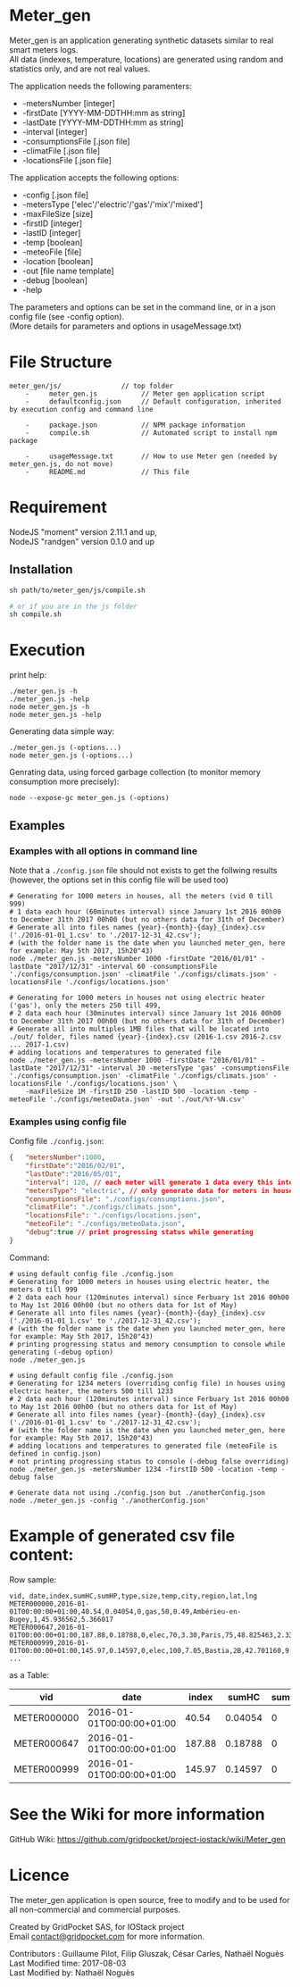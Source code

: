 # Meter_gen
Meter_gen is an application generating synthetic datasets similar to real smart meters logs.  
All data (indexes, temperature, locations) are generated using random and statistics only, and are not real values. 

The application needs the following paramenters:

- -metersNumber [integer]
- -firstDate [YYYY-MM-DDTHH:mm as string]
- -lastDate [YYYY-MM-DDTHH:mm as string]
- -interval [integer]
- -consumptionsFile [.json file]
- -climatFile [.json file]
- -locationsFile [.json file]

The application accepts the following options:

- -config [.json file]
- -metersType ['elec'/'electric'/'gas'/'mix'/'mixed']
- -maxFileSize [size]
- -firstID [integer]
- -lastID [integer]
- -temp [boolean]
- -meteoFile [file]
- -location [boolean]
- -out [file name template]
- -debug [boolean]
- -help

The parameters and options can be set in the command line, or in a json config file (see -config option).  
(More details for parameters and options in usageMessage.txt)

# File Structure
```
meter_gen/js/               // top folder
    -     meter_gen.js           // Meter gen application script
    -     defaultconfig.json     // Default configuration, inherited by execution config and command line

    -     package.json           // NPM package information
    -     compile.sh             // Automated script to install npm package

    -     usageMessage.txt       // How to use Meter gen (needed by meter_gen.js, do not move)
    -     README.md              // This file
```

# Requirement
NodeJS "moment" version 2.11.1 and up,  
NodeJS "randgen" version 0.1.0 and up

## Installation
```sh
sh path/to/meter_gen/js/compile.sh

# or if you are in the js folder
sh compile.sh
```

# Execution
print help:

```shell
./meter_gen.js -h
./meter_gen.js -help
node meter_gen.js -h
node meter_gen.js -help
```

Generating data simple way:

```shell
./meter_gen.js (-options...)
node meter_gen.js (-options...)
```

Genrating data, using forced garbage collection (to monitor memory consumption more precisely):

```shell
node --expose-gc meter_gen.js (-options)
```

## Examples

### Examples with all options in command line
Note that a `./config.json` file should not exists to get the follwing results  
(however, the options set in this config file will be used too)

```shell
# Generating for 1000 meters in houses, all the meters (vid 0 till 999)
# 1 data each hour (60minutes interval) since January 1st 2016 00h00 to December 31th 2017 00h00 (but no others data for 31th of December)
# Generate all into files names {year}-{month}-{day}_{index}.csv ('./2016-01-01_1.csv' to './2017-12-31_42.csv');
# (with the folder name is the date when you launched meter_gen, here for example: May 5th 2017, 15h20"43)
node ./meter_gen.js -metersNumber 1000 -firstDate "2016/01/01" -lastDate "2017/12/31" -interval 60 -consumptionsFile './configs/consumption.json' -climatFile './configs/climats.json' -locationsFile './configs/locations.json'

# Generating for 1000 meters in houses not using electric heater ('gas'), only the meters 250 till 499,
# 2 data each hour (30minutes interval) since January 1st 2016 00h00 to December 31th 2017 00h00 (but no others data for 31th of December)
# Generate all into multiples 1MB files that will be located into ./out/ folder, files named {year}-{index}.csv (2016-1.csv 2016-2.csv ... 2017-1.csv)
# adding locations and temperatures to generated file
node ./meter_gen.js -metersNumber 1000 -firstDate "2016/01/01" -lastDate "2017/12/31" -interval 30 -metersType 'gas' -consumptionsFile './configs/consumption.json' -climatFile './configs/climats.json' -locationsFile './configs/locations.json' \
	-maxFileSize 1M -firstID 250 -lastID 500 -location -temp -meteoFile './configs/meteoData.json' -out './out/%Y-%N.csv'
```

### Examples using config file
Config file `./config.json`:

```json
{	"metersNumber":1000,
	"firstDate":"2016/02/01",
	"lastDate":"2016/05/01",
	"interval": 120, // each meter will generate 1 data every this interval in minutes of time (here 2h)
	"metersType": "electric", // only generate data for meters in houses using elecrtical heat
	"consumptionsFile": "./configs/consumptions.json",
	"climatFile": "./configs/climats.json",
	"locationsFile": "./configs/locations.json",
	"meteoFile": "./configs/meteoData.json",
	"debug":true // print progressing status while generating
}
```

Command:

```shell
# using default config file ./config.json
# Generating for 1000 meters in houses using electric heater, the meters 0 till 999
# 2 data each hour (120minutes interval) since Ferbuary 1st 2016 00h00 to May 1st 2016 00h00 (but no others data for 1st of May)
# Generate all into files names {year}-{month}-{day}_{index}.csv ('./2016-01-01_1.csv' to './2017-12-31_42.csv');
# (with the folder name is the date when you launched meter_gen, here for example: May 5th 2017, 15h20"43)
# printing progressing status and memory consumption to console while generating (-debug option)
node ./meter_gen.js

# using default config file ./config.json
# Generating for 1234 meters (overriding config file) in houses using electric heater, the meters 500 till 1233
# 2 data each hour (120minutes interval) since Ferbuary 1st 2016 00h00 to May 1st 2016 00h00 (but no others data for 1st of May)
# Generate all into files names {year}-{month}-{day}_{index}.csv ('./2016-01-01_1.csv' to './2017-12-31_42.csv');
# (with the folder name is the date when you launched meter_gen, here for example: May 5th 2017, 15h20"43)
# adding locations and temperatures to generated file (meteoFile is defined in config.json)
# not printing progressing status to console (-debug false overriding)
node ./meter_gen.js -metersNumber 1234 -firstID 500 -location -temp -debug false

# Generate data not using ./config.json but ./anotherConfig.json
node ./meter_gen.js -config './anotherConfig.json'
```
	
# Example of generated csv file content:

Row sample:

```csv
vid, date,index,sumHC,sumHP,type,size,temp,city,region,lat,lng
METER000000,2016-01-01T00:00:00+01:00,40.54,0.04054,0,gas,50,0.49,Ambérieu-en-Bugey,1,45.936562,5.366017
METER000647,2016-01-01T00:00:00+01:00,187.88,0.18788,0,elec,70,3.30,Paris,75,48.825463,2.330183
METER000999,2016-01-01T00:00:00+01:00,145.97,0.14597,0,elec,100,7.05,Bastia,2B,42.701160,9.445350
...
```

as a Table:

| vid | date | index | sumHC | sumHP | type | size | temp | city | region | lat | lng |
| --- | ---- | ----- | ----- | ----- | ---- | ---- | ---- | ---- | ------ | --- | --- |
| METER000000 | 2016-01-01T00:00:00+01:00 | 40.54 | 0.04054 | 0 | gas | 50 | 0.49 | Ambérieu-en-Bugey | 1 | 45.936562 | 5.366017
| METER000647 | 2016-01-01T00:00:00+01:00 | 187.88 | 0.18788 | 0 | elec | 70 | 3.30 | Paris | 75 | 48.825463 | 2.330183
| METER000999 | 2016-01-01T00:00:00+01:00 | 145.97 | 0.14597 | 0 | elec | 100 | 7.05 | Bastia | 2B | 42.701160 | 9.445350

# See the Wiki for more information

GitHub Wiki: https://github.com/gridpocket/project-iostack/wiki/Meter_gen

# Licence
The meter_gen application is open source, free to modify and to be used for all non-commercial and commercial purposes.

Created by GridPocket SAS, for IOStack project  
Email contact@gridpocket.com for more information.

Contributors : Guillaume Pilot, Filip Gluszak, César Carles, Nathaël Noguès  
Last Modified time: 2017-08-03  
Last Modified by:   Nathaël Noguès  